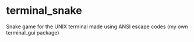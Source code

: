 # terminal_snake
Snake game for the UNIX terminal made using ANSI escape codes (my own terminal_gui package)
